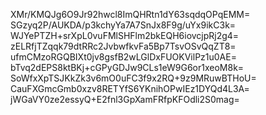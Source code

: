 XMr/KMQJg6O9Jr92hwcl8ImQHRtn1dY63sqdqOPqEMM=
SGzyq2P/AUKDA/p3kchyYa7A7SnJx8F9g/uYx9ikC3k=
WJYePTZH+srXpL0vuFMlSHFlm2bkEQH6iovcjpRj2g4=
zELRfjTZqqk79dtRRc2JvbwfkvFa5Bp7TsvOSvQqZT8=
ufmCMzoRGQBIXt0jv8gsfB2wLGlDxFUOKVilPz1u0AE=
bTvq2dEPS8ktBKj+cGPyGDJw9CLs1eW9G6or1xeoM8k=
SoWfxXpTSJKkZk3v6mO0uFC3f9x2RQ+9z9MRuwBTHoU=
CauFXGmcGmb0xzv8RETYfS6YKnihOPwIEz1DYQd4L3A=
jWGaVY0ze2essyQ+E2fnl3GpXamFRfpKFOdli2S0mag=
